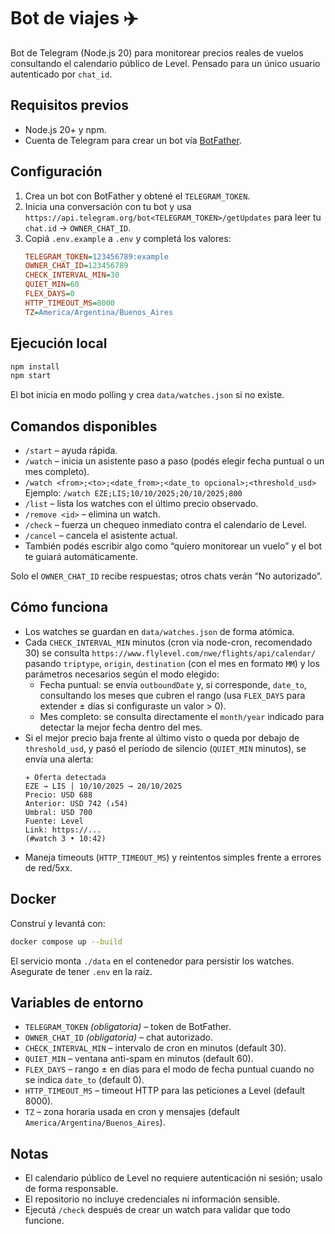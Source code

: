# Bot de viajes ✈️

Bot de Telegram (Node.js 20) para monitorear precios reales de vuelos consultando el calendario público de Level. Pensado para un único usuario autenticado por `chat_id`.

## Requisitos previos
- Node.js 20+ y npm.
- Cuenta de Telegram para crear un bot vía [BotFather](https://core.telegram.org/bots#6-botfather).

## Configuración
1. Crea un bot con BotFather y obtené el `TELEGRAM_TOKEN`.
2. Inicia una conversación con tu bot y usa `https://api.telegram.org/bot<TELEGRAM_TOKEN>/getUpdates` para leer tu `chat.id` → `OWNER_CHAT_ID`.
3. Copiá `.env.example` a `.env` y completá los valores:
   ```ini
   TELEGRAM_TOKEN=123456789:example
   OWNER_CHAT_ID=123456789
   CHECK_INTERVAL_MIN=30
   QUIET_MIN=60
   FLEX_DAYS=0
   HTTP_TIMEOUT_MS=8000
   TZ=America/Argentina/Buenos_Aires
   ```

## Ejecución local
```bash
npm install
npm start
```
El bot inicia en modo polling y crea `data/watches.json` si no existe.

## Comandos disponibles
- `/start` – ayuda rápida.
- `/watch` – inicia un asistente paso a paso (podés elegir fecha puntual o un mes completo).
- `/watch <from>;<to>;<date_from>;<date_to opcional>;<threshold_usd>`  
  Ejemplo: `/watch EZE;LIS;10/10/2025;20/10/2025;800`
- `/list` – lista los watches con el último precio observado.
- `/remove <id>` – elimina un watch.
- `/check` – fuerza un chequeo inmediato contra el calendario de Level.
- `/cancel` – cancela el asistente actual.
- También podés escribir algo como “quiero monitorear un vuelo” y el bot te guiará automáticamente.

Solo el `OWNER_CHAT_ID` recibe respuestas; otros chats verán “No autorizado”.

## Cómo funciona
- Los watches se guardan en `data/watches.json` de forma atómica.
- Cada `CHECK_INTERVAL_MIN` minutos (cron via node-cron, recomendado 30) se consulta `https://www.flylevel.com/nwe/flights/api/calendar/` pasando `triptype`, `origin`, `destination` (con el mes en formato `MM`) y los parámetros necesarios según el modo elegido:
  - Fecha puntual: se envía `outboundDate` y, si corresponde, `date_to`, consultando los meses que cubren el rango (usa `FLEX_DAYS` para extender ± días si configuraste un valor > 0).
  - Mes completo: se consulta directamente el `month/year` indicado para detectar la mejor fecha dentro del mes.
- Si el mejor precio baja frente al último visto o queda por debajo de `threshold_usd`, y pasó el período de silencio (`QUIET_MIN` minutos), se envía una alerta:
  ```
  ✈️ Oferta detectada
  EZE → LIS | 10/10/2025 → 20/10/2025
  Precio: USD 688
  Anterior: USD 742 (↓54)
  Umbral: USD 700
  Fuente: Level
  Link: https://...
  (#watch 3 • 10:42)
  ```
- Maneja timeouts (`HTTP_TIMEOUT_MS`) y reintentos simples frente a errores de red/5xx.

## Docker
Construí y levantá con:
```bash
docker compose up --build
```
El servicio monta `./data` en el contenedor para persistir los watches. Asegurate de tener `.env` en la raíz.

## Variables de entorno
- `TELEGRAM_TOKEN` *(obligatoria)* – token de BotFather.
- `OWNER_CHAT_ID` *(obligatoria)* – chat autorizado.
- `CHECK_INTERVAL_MIN` – intervalo de cron en minutos (default 30).
- `QUIET_MIN` – ventana anti-spam en minutos (default 60).
- `FLEX_DAYS` – rango ± en días para el modo de fecha puntual cuando no se indica `date_to` (default 0).
- `HTTP_TIMEOUT_MS` – timeout HTTP para las peticiones a Level (default 8000).
- `TZ` – zona horaria usada en cron y mensajes (default `America/Argentina/Buenos_Aires`).

## Notas
- El calendario público de Level no requiere autenticación ni sesión; usalo de forma responsable.
- El repositorio no incluye credenciales ni información sensible.
- Ejecutá `/check` después de crear un watch para validar que todo funcione.
